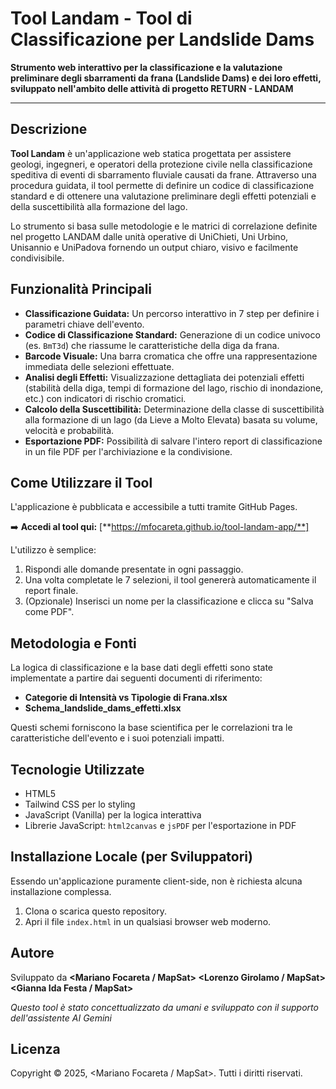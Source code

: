# Tool Landam - Tool di Classificazione per Landslide Dams

**Strumento web interattivo per la classificazione e la valutazione preliminare degli sbarramenti da frana (Landslide Dams) e dei loro effetti, sviluppato nell'ambito delle attività di progetto RETURN - LANDAM**

---

## Descrizione

**Tool Landam** è un'applicazione web statica progettata per assistere geologi, ingegneri, e operatori della protezione civile nella classificazione speditiva di eventi di sbarramento fluviale causati da frane. Attraverso una procedura guidata, il tool permette di definire un codice di classificazione standard e di ottenere una valutazione preliminare degli effetti potenziali e della suscettibilità alla formazione del lago.

Lo strumento si basa sulle metodologie e le matrici di correlazione definite nel progetto LANDAM dalle unità operative di UniChieti, Uni Urbino, Unisannio e UniPadova fornendo un output chiaro, visivo e facilmente condivisibile.

## Funzionalità Principali

-   **Classificazione Guidata:** Un percorso interattivo in 7 step per definire i parametri chiave dell'evento.
-   **Codice di Classificazione Standard:** Generazione di un codice univoco (es. `BmT3d`) che riassume le caratteristiche della diga da frana.
-   **Barcode Visuale:** Una barra cromatica che offre una rappresentazione immediata delle selezioni effettuate.
-   **Analisi degli Effetti:** Visualizzazione dettagliata dei potenziali effetti (stabilità della diga, tempi di formazione del lago, rischio di inondazione, etc.) con indicatori di rischio cromatici.
-   **Calcolo della Suscettibilità:** Determinazione della classe di suscettibilità alla formazione di un lago (da Lieve a Molto Elevata) basata su volume, velocità e probabilità.
-   **Esportazione PDF:** Possibilità di salvare l'intero report di classificazione in un file PDF per l'archiviazione e la condivisione.

## Come Utilizzare il Tool

L'applicazione è pubblicata e accessibile a tutti tramite GitHub Pages.

➡️ **Accedi al tool qui:** [**https://mfocareta.github.io/tool-landam-app/**]

L'utilizzo è semplice:
1.  Rispondi alle domande presentate in ogni passaggio.
2.  Una volta completate le 7 selezioni, il tool genererà automaticamente il report finale.
3.  (Opzionale) Inserisci un nome per la classificazione e clicca su "Salva come PDF".

## Metodologia e Fonti

La logica di classificazione e la base dati degli effetti sono state implementate a partire dai seguenti documenti di riferimento:

-   **Categorie di Intensità vs Tipologie di Frana.xlsx**
-   **Schema_landslide_dams_effetti.xlsx**

Questi schemi forniscono la base scientifica per le correlazioni tra le caratteristiche dell'evento e i suoi potenziali impatti.

## Tecnologie Utilizzate

-   HTML5
-   Tailwind CSS per lo styling
-   JavaScript (Vanilla) per la logica interattiva
-   Librerie JavaScript: `html2canvas` e `jsPDF` per l'esportazione in PDF

## Installazione Locale (per Sviluppatori)

Essendo un'applicazione puramente client-side, non è richiesta alcuna installazione complessa.
1.  Clona o scarica questo repository.
2.  Apri il file `index.html` in un qualsiasi browser web moderno.

## Autore

Sviluppato da **<Mariano Focareta / MapSat> <Lorenzo Girolamo / MapSat> <Gianna Ida Festa / MapSat>**

*Questo tool è stato concettualizzato da umani e sviluppato con il supporto dell'assistente AI Gemini*

## Licenza

Copyright © 2025, <Mariano Focareta / MapSat>. Tutti i diritti riservati.
